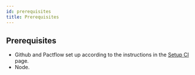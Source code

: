 ```yaml
---
id: prerequisites
title: Prerequisites
---
```


## Prerequisites

* Github and Pactflow set up according to the instructions in the [Setup CI](/docs/workshops/ci-cd/set-up-ci/) page.
* Node.

